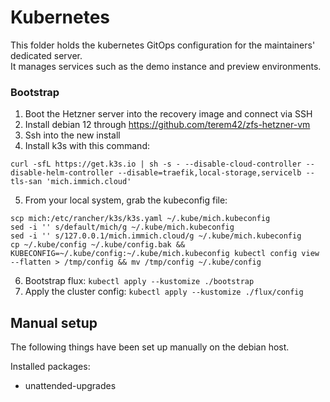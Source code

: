 # Kubernetes

This folder holds the kubernetes GitOps configuration for the maintainers' dedicated server.  
It manages services such as the demo instance and preview environments.

### Bootstrap

1. Boot the Hetzner server into the recovery image and connect via SSH
2. Install debian 12 through https://github.com/terem42/zfs-hetzner-vm
3. Ssh into the new install
4. Install k3s with this command:

```
curl -sfL https://get.k3s.io | sh -s - --disable-cloud-controller --disable-helm-controller --disable=traefik,local-storage,servicelb --tls-san 'mich.immich.cloud'
```

5. From your local system, grab the kubeconfig file:

```
scp mich:/etc/rancher/k3s/k3s.yaml ~/.kube/mich.kubeconfig
sed -i '' s/default/mich/g ~/.kube/mich.kubeconfig
sed -i '' s/127.0.0.1/mich.immich.cloud/g ~/.kube/mich.kubeconfig
cp ~/.kube/config ~/.kube/config.bak && KUBECONFIG=~/.kube/config:~/.kube/mich.kubeconfig kubectl config view --flatten > /tmp/config && mv /tmp/config ~/.kube/config
```

6. Bootstrap flux: `kubectl apply --kustomize ./bootstrap`
7. Apply the cluster config: `kubectl apply --kustomize ./flux/config`

## Manual setup

The following things have been set up manually on the debian host.

Installed packages:

- unattended-upgrades
